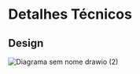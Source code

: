 # Detalhes Técnicos

## Design
![Diagrama sem nome drawio (2)](https://github.com/FelipeJhordan/desafio-magalu-backend/assets/44248690/213c5a5b-20b1-4666-969a-0121c918ca61)
